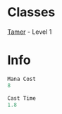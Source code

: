 <!-- TITLE: Salve -->
<!-- SUBTITLE: Spell description here -->

# Classes
[Tamer](tamer) - Level 1

# Info
```perl 
Mana Cost 
8

Cast Time
1.8
```